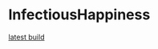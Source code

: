 # InfectiousHappiness

[latest build](github.com/JudahDoupe/InfectiousHappiness/raw/master/Build/Build.zip)
